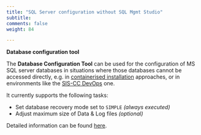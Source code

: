 ```yaml
---
title: "SQL Server configuration without SQL Mgmt Studio"
subtitle: 
comments: false
weight: 84

---
```


**Database configuration tool**

The **Database Configuration Tool** can be used for the configuration of MS SQL server databases in situations where those databases cannot be accessed directly, e.g. in [containerised installation](https://sis-cc.gitlab.io/dotstatsuite-documentation/install-docker/) approaches, or in environments like the [SIS-CC DevOps](https://sis-cc.gitlab.io/dotstatsuite-documentation/getting-started/devops/) one.

It currently supports the following tasks:
* Set database recovery mode set to `SIMPLE` *(always executed)*
* Adjust maximum size of Data & Log files *(optional)*

Detailed information can be found [here](https://gitlab.com/sis-cc/.stat-suite/dotstatsuite-core-data-access/-/tree/master/DotStat.Devops.Db.Config).
